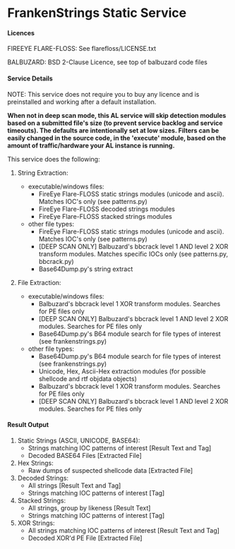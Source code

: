 # FrankenStrings Static Service

#### Licences

FIREEYE FLARE-FLOSS: See flarefloss/LICENSE.txt 

BALBUZARD: BSD 2-Clause Licence, see top of balbuzard code files

#### Service Details

NOTE: This service does not require you to buy any licence and is preinstalled and working after a default installation.

**When not in deep scan mode, this AL service will skip detection modules based on a submitted file's size 
(to prevent service backlog and service timeouts). The defaults are 
intentionally set at low sizes. Filters can be easily changed in the source code, in the 'execute' module, 
based on the amount of traffic/hardware your AL instance is running.**

This service does the following:

1. String Extraction:
    * executable/windows files:
        - FireEye Flare-FLOSS static strings modules (unicode and ascii). Matches IOC's only (see patterns.py)
        - FireEye Flare-FLOSS decoded strings modules
        - FireEye Flare-FLOSS stacked strings modules
    * other file types:
        - FireEye Flare-FLOSS static strings modules (unicode and ascii). Matches IOC's only (see patterns.py)
        - [DEEP SCAN ONLY] Balbuzard's bbcrack level 1 AND level 2 XOR transform modules. Matches specific IOCs only
         (see patterns.py, bbcrack.py) 
        - Base64Dump.py's string extract
        
        
2. File Extraction:
    * executable/windows files:
        - Balbuzard's bbcrack level 1 XOR transform modules. Searches for PE files only
        - [DEEP SCAN ONLY] Balbuzard's bbcrack level 1 AND level 2 XOR modules. Searches for PE files only
        - Base64Dump.py's B64 module search for file types of interest (see frankenstrings.py)       
    * other file types:
        - Base64Dump.py's B64 module search for file types of interest (see frankenstrings.py)
        - Unicode, Hex, Ascii-Hex extraction modules (for possible shellcode and rtf objdata objects)
        - Balbuzard's bbcrack level 1 XOR transform modules. Searches for PE files only
        - [DEEP SCAN ONLY] Balbuzard's bbcrack level 1 AND level 2 XOR modules. Searches for PE files only

#### Result Output
1. Static Strings (ASCII, UNICODE, BASE64):
    * Strings matching IOC patterns of interest [Result Text and Tag]
    * Decoded BASE64 Files [Extracted File]
2. Hex Strings:
    * Raw dumps of suspected shellcode data [Extracted File]
3. Decoded Strings:
    * All strings [Result Text and Tag]
    * Strings matching IOC patterns of interest [Tag]
4. Stacked Strings:
    * All strings, group by likeness [Result Text]
    * Strings matching IOC patterns of interest [Tag]
5. XOR Strings:
    * All strings matching IOC patterns of interest [Result Text and Tag]
    * Decoded XOR'd PE File [Extracted File]